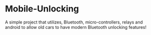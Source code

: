 # Mobile-Unlocking
A simple project that utilizes, Bluetooth, micro-controllers, relays and android to allow old cars to have modern Bluetooth unlocking features!
